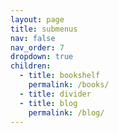 ```yaml
---
layout: page
title: submenus
nav: false
nav_order: 7
dropdown: true
children:
  - title: bookshelf
    permalink: /books/
  - title: divider
  - title: blog
    permalink: /blog/
---
```

